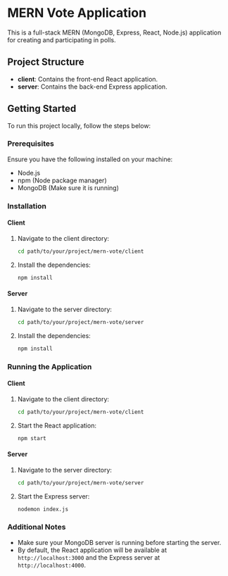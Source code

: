 # MERN Vote Application

This is a full-stack MERN (MongoDB, Express, React, Node.js) application for creating and participating in polls.

## Project Structure

- **client**: Contains the front-end React application.
- **server**: Contains the back-end Express application.

## Getting Started

To run this project locally, follow the steps below:

### Prerequisites

Ensure you have the following installed on your machine:

- Node.js
- npm (Node package manager)
- MongoDB (Make sure it is running)

### Installation

#### Client

1. Navigate to the client directory:
    ```sh
    cd path/to/your/project/mern-vote/client
    ```
2. Install the dependencies:
    ```sh
    npm install
    ```

#### Server

1. Navigate to the server directory:
    ```sh
    cd path/to/your/project/mern-vote/server
    ```
2. Install the dependencies:
    ```sh
    npm install
    ```

### Running the Application

#### Client

1. Navigate to the client directory:
    ```sh
    cd path/to/your/project/mern-vote/client
    ```
2. Start the React application:
    ```sh
    npm start
    ```

#### Server

1. Navigate to the server directory:
    ```sh
    cd path/to/your/project/mern-vote/server
    ```
2. Start the Express server:
    ```sh
    nodemon index.js
    ```

### Additional Notes

- Make sure your MongoDB server is running before starting the server.
- By default, the React application will be available at `http://localhost:3000` and the Express server at `http://localhost:4000`.



